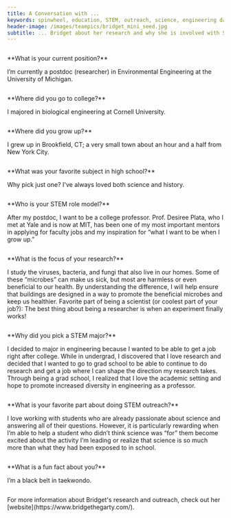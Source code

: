 ```yaml
---   
title: A Conversation with ...
keywords: spinwheel, education, STEM, outreach, science, engineering day, engineering, biological engineering, environmental engineering
header-image: /images/teampics/bridget_mini_seed.jpg
subtitle: ... Bridget about her research and why she is involved with STEM outreach.
---
```






<div class="row">
<div class="column long-text">
<p>
**What is your current position?**

I’m currently a postdoc (researcher) in Environmental Engineering at the University of Michigan.
</p>
</div>
</div>

<div class="row">
<div class="column long-text">
<p>
**Where did you go to college?**

I majored in biological engineering at Cornell University.
</p>
</div>
</div>

<div class="row">
<div class="column long-text">
<p>
**Where did you grow up?**

I grew up in Brookfield, CT; a very small town about an hour and a half from New York City.
</p>
</div>
</div>

<div class="row">
<div class="column long-text">
<p>
**What was your favorite subject in high school?**

Why pick just one? I've always loved both science and history.
</p>
</div>
</div>

<div class="row">
<div class="column long-text">
<p>
**Who is your STEM role model?**

After my postdoc, I want to be a college professor. Prof. Desiree Plata, who I met at Yale and is now at MIT, has been one of my most important mentors in applying for faculty jobs and my inspiration for “what I want to be when I grow up.”
</p>
</div>
</div>

<div class="row">
<div class="column long-text">
<p>
**What is the focus of your research?**

I study the viruses, bacteria, and fungi that also live in our homes. Some of these “microbes” can make us sick, but most are harmless or even beneficial to our health. By understanding the difference, I will help ensure that buildings are designed in a way to promote the beneficial microbes and keep us healthier.
Favorite part of being a scientist (or coolest part of your job?): The best thing about being a researcher is when an experiment finally works!
</p>
</div>
</div>

<div class="row">
<div class="column long-text">
<p>
**Why did you pick a STEM major?**

I decided to major in engineering because I wanted to be able to get a job right after college. While in undergrad, I discovered that I love research and decided that I wanted to go to grad school to be able to continue to do research and get a job where I can shape the direction my research takes. Through being a grad school, I realized that I love the academic setting and hope to promote increased diversity in engineering as a professor.
</p>
</div>
</div>

<div class="row">
<div class="column long-text">
<p>
**What is your favorite part about doing STEM outreach?**

I love working with students who are already passionate about science and answering all of their questions. However, it is particularly rewarding when I’m able to help a student who didn’t think science was “for” them become excited about the activity I’m leading or realize that science is so much more than what they had been exposed to in school. 
</p>
</div>
</div>

<div class="row">
<div class="column long-text">
<p>
**What is a fun fact about you?**

I’m a black belt in taekwondo.
</p>
</div>
</div>


<div class="row">
<div class="column long-text">
<p>
For more information about Bridget's research and outreach, check out her [website](https://www.bridgethegarty.com/).
</p>
</div>
</div>

